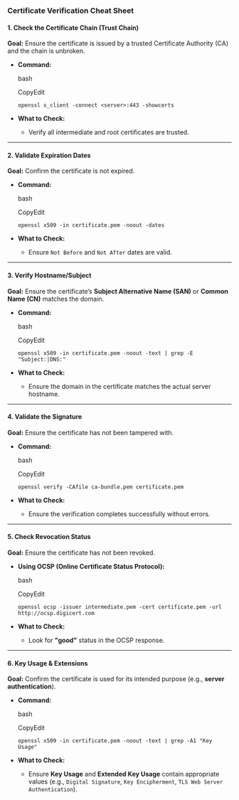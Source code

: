 ### **Certificate Verification Cheat Sheet**

#### **1. Check the Certificate Chain (Trust Chain)**

**Goal:** Ensure the certificate is issued by a trusted Certificate Authority (CA) and the chain is unbroken.

- **Command:**
    
    bash
    
    CopyEdit
    
    `openssl s_client -connect <server>:443 -showcerts`
    
- **What to Check:**
    - Verify all intermediate and root certificates are trusted.

---

#### **2. Validate Expiration Dates**

**Goal:** Confirm the certificate is not expired.

- **Command:**
    
    bash
    
    CopyEdit
    
    `openssl x509 -in certificate.pem -noout -dates`
    
- **What to Check:**
    - Ensure `Not Before` and `Not After` dates are valid.

---

#### **3. Verify Hostname/Subject**

**Goal:** Ensure the certificate’s **Subject Alternative Name (SAN)** or **Common Name (CN)** matches the domain.

- **Command:**
    
    bash
    
    CopyEdit
    
    `openssl x509 -in certificate.pem -noout -text | grep -E "Subject:|DNS:"`
    
- **What to Check:**
    - Ensure the domain in the certificate matches the actual server hostname.

---

#### **4. Validate the Signature**

**Goal:** Ensure the certificate has not been tampered with.

- **Command:**
    
    bash
    
    CopyEdit
    
    `openssl verify -CAfile ca-bundle.pem certificate.pem`
    
- **What to Check:**
    - Ensure the verification completes successfully without errors.

---

#### **5. Check Revocation Status**

**Goal:** Ensure the certificate has not been revoked.

- **Using OCSP (Online Certificate Status Protocol):**
    
    bash
    
    CopyEdit
    
    `openssl ocsp -issuer intermediate.pem -cert certificate.pem -url http://ocsp.digicert.com`
    
- **What to Check:**
    - Look for **"good"** status in the OCSP response.

---

#### **6. Key Usage & Extensions**

**Goal:** Confirm the certificate is used for its intended purpose (e.g., **server authentication**).

- **Command:**
    
    bash
    
    CopyEdit
    
    `openssl x509 -in certificate.pem -noout -text | grep -A1 "Key Usage"`
    
- **What to Check:**
    - Ensure **Key Usage** and **Extended Key Usage** contain appropriate values (e.g., `Digital Signature`, `Key Encipherment`, `TLS Web Server Authentication`).